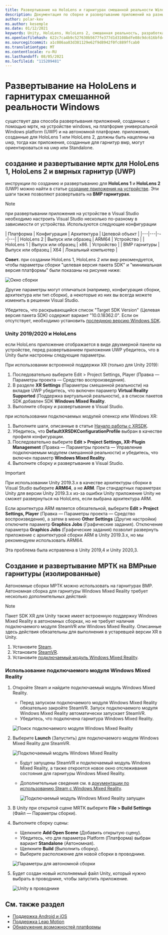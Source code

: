 ```yaml
---
title: Развертывание на HoloLens и гарнитурах смешанной реальности Windows
description: Документация по сборке и развертыванию приложений на разных устройствах.
author: polar-kev
ms.author: kesemple
ms.date: 01/12/2021
keywords: Unity, HoloLens, HoloLens 2, смешанная реальность, разработка, мртк, Visual Studio
ms.openlocfilehash: 622c7ca4b9c527630b5677fe377d1d3108bdfe08c9dc616bfd4d3256b83b9ab0
ms.sourcegitcommit: a1c086aa83d381129e62f9d8942f0fc889ffcab0
ms.translationtype: MT
ms.contentlocale: ru-RU
ms.lasthandoff: 08/05/2021
ms.locfileid: "115209481"
---
```

# <a name="deploying-to-hololens-and-wmr-headsets"></a>Развертывание на HoloLens и гарнитурах смешанной реальности Windows

существует два способа развертывания приложений, созданных с помощью мртк, на устройстве windows, на платформе универсальной Windows platform (UWP) и на автономной платформе. приложения, созданные для HoloLens 1 или HoloLens 2, должны быть нацелены на uwp, тогда как приложения, созданные для гарнитур вмр, могут ориентироваться на uwp или Standalone.

## <a name="building-and-deploying-mrtk-to-hololens-1-hololens-2-and-wmr-headsets-uwp"></a>создание и развертывание мртк для HoloLens 1, HoloLens 2 и вмрных гарнитур (UWP)

инструкции по созданию и развертыванию для **HoloLens 1** и **HoloLens 2** (UWP) можно найти в статье [создание приложения на устройстве](/windows/mixed-reality/mrlearning-base-ch1#build-your-application-to-your-device). Эти шаги также позволяют развертывать на **ВМР гарнитурах**.

> [!NOTE]
> при развертывании приложения на устройстве в Visual Studio необходимо настроить Visual Studio несколько по-разному в зависимости от устройства. Используются следующие конфигурации
>
>| Платформа | Конфигурация | Архитектура | Целевой объект |
|---|---|---|---|
| HoloLens 2 | Выпуск или образец | ARM64 | Устройство |
| HoloLens 1 | Выпуск или образец | x86. | Устройство |
| ВМР гарнитуры | Выпуск или образец | X64 | Локальный компьютер |

**Совет.** при создании HoloLens 1, HoloLens 2 или вмр рекомендуется, чтобы параметры сборки "целевая версия пакета SDK" и "минимальная версия платформы" были показаны на рисунке ниже:

![Окно сборки](../features/images/getting-started/BuildWindow.png)

Другие параметры могут отличаться (например, конфигурация сборки, архитектура или тип сборки), а некоторые из них вы всегда можете изменить в решении Visual Studio.

Убедитесь, что раскрывающийся список "Target SDK Version" (Целевая версия пакета SDK) содержит вариант "10.0.18362.0". Если он отсутствует, необходимо установить [последнюю версию Windows SDK](https://developer.microsoft.com/windows/downloads/windows-10-sdk).

### <a name="unity-20192020-and-hololens"></a>Unity 2019/2020 и HoloLens

если HoloLens приложение отображается в виде двухмерной панели на устройстве, перед развертыванием приложения UWP убедитесь, что в Unity были настроены следующие параметры.

При использовании встроенной поддержки XR (только для Unity 2019):

1. Последовательно выберите Edit > Project Settings, Player (Правка — Параметры проекта — Средство воспроизведения).
1. В разделе **XR Settings** (Параметры смешанной реальности) на вкладке UWP убедитесь, что включен параметр **Virtual Reality Supported** (Поддержка виртуальной реальности), а в список пакетов SDK добавлен SDK **Windows Mixed Reality**.
1. Выполните сборку и развертывание в Visual Studio.

при использовании подключаемых модулей опенкср или Windows XR:

1. Выполните шаги, описанные в статье [Начало работы с XRSDK](../configuration/getting-started-with-mrtk-and-xrsdk.md).
1. Убедитесь, что **DefaultXRSDKConfigurationProfile** выбран в качестве профиля конфигурации.
1. Последовательно выберите **Edit > Project Settings, XR-Plugin Management** (Правка — Параметры проекта — Управление подключаемым модулем смешанной реальности) и убедитесь, что включен параметр **Windows Mixed Reality**.
1. Выполните сборку и развертывание в Visual Studio.

>[!IMPORTANT]
> При использовании Unity 2019.3.x в качестве архитектуры сборки в Visual Studio выберите **ARM64**, а не **ARM**. При стандартных параметрах Unity для версии Unity 2019.3.x из-за ошибки Unity приложение Unity не сможет развернуться на HoloLens, если выбрана архитектура ARM.
>
> Если архитектура ARM является обязательной, выберите **Edit > Project Settings, Player** (Правка — Параметры проекта — Средство воспроизведения), а затем в меню **Other Settings** (Другие настройки) отключите параметр **Graphics Jobs** (Графические задания). Отключение параметра **Graphics Jobs** (Графические задания) позволит развернуть приложение с архитектурой сборки ARM в Unity 2019.3.x, но мы рекомендуем использовать ARM64.
>
> Эта проблема была исправлена в Unity 2019,4 и Unity 2020,3.

## <a name="building-and-deploying-mrtk-to-wmr-headsets-standalone"></a>Создание и развертывание МРТК на ВМРные гарнитуры (изолированные)

Автономные сборки МРТК можно использовать на гарнитурах ВМР. Автономная сборка для гарнитуры Windows Mixed Reality требует несколько дополнительных действий:

> [!NOTE]
> Пакет SDK XR для Unity также имеет встроенную поддержку Windows Mixed Reality в автономных сборках, но не требует наличия подключаемого модуля SteamVR или Windows Mixed Reality. Описанные здесь действия обязательны для выполнения в устаревшей версии XR в Unity.

1. Установите [Steam](https://store.steampowered.com/about/).
1. Установите [SteamVR](https://store.steampowered.com/app/250820/SteamVR/).
1. Установите [подключаемый модуль Windows Mixed Reality](https://store.steampowered.com/app/719950/Windows_Mixed_Reality_for_SteamVR/).

### <a name="how-to-use-wmr-plugin"></a>Использование подключаемого модуля Windows Mixed Reality

1. Откройте Steam и найдите подключаемый модуль Windows Mixed Reality.
    - Перед запуском подключаемого модуля Windows Mixed Reality обязательно закройте SteamVR. Запуск подключаемого модуля Windows Mixed Reality автоматически запускает SteamVR.
    - Убедитесь, что подключена гарнитура Windows Mixed Reality.

    ![Поиск подключаемого модуля Windows Mixed Reality](../features/images/build-deploy/WMR/SteamSearchWMRPlugin.png)

1. Выберите **Launch** (Запустить) для подключаемого модуля Windows Mixed Reality для SteamVR.

    ![Подключаемый модуль Windows Mixed Reality](../features/images/build-deploy/WMR/WMRPlugin.png)

    - Будут запущены SteamVR и подключаемый модуль Windows Mixed Reality, а также откроется новое окно отслеживания состояния для гарнитуры Windows Mixed Reality.
    - Дополнительные сведения см. в [документации по использованию Steam с Windows Mixed Reality](https://support.microsoft.com/help/4053622/windows-10-play-steamvr-games-in-windows-mixed-reality).

        ![Подключаемый модуль Windows Mixed Reality запущен](../features/images/build-deploy/WMR/WMRPluginActive.png)

1. В Unity при открытой сцене MRTK выберите **File > Build Settings** (Файл — Параметры сборки).

1. Выполните сборку сцены:
    - Щелкните **Add Open Scene** (Добавить открытую сцену).
    - Убедитесь, что для параметра Platform (Платформа) выбран вариант **Standalone** (Автономная).
    - Щелкните **Build** (Выполнить сборку).
    - Выберите расположение для новой сборки в проводнике.

    ![Параметры для автономной сборки](../features/images/build-deploy/WMR/BuildSettingsStandaloneUnity.png)

1. Будет создан новый исполняемый файл Unity, который нужно выбрать в проводнике, чтобы запустить приложение.

    ![Unity в проводнике](../features/images/build-deploy/WMR/FileExplorerUnityExe.png)

## <a name="see-also"></a>См. также раздел

- [Поддержка Android и iOS](using-ar-foundation.md)
- [Поддержка Leap Motion](leap-motion-mrtk.md)
- [Обнаружение возможностей платформы](detecting-platform-capabilities.md)
